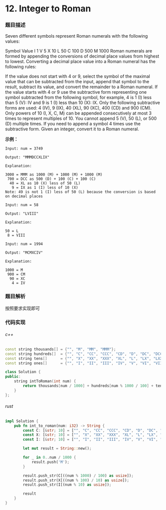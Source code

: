 # 12. Integer to Roman

### 题目描述

Seven different symbols represent Roman numerals with the following values:

Symbol	Value
I	1
V	5
X	10
L	50
C	100
D	500
M	1000
Roman numerals are formed by appending the conversions of decimal place values from highest to lowest. Converting a decimal place value into a Roman numeral has the following rules:

If the value does not start with 4 or 9, select the symbol of the maximal value that can be subtracted from the input, append that symbol to the result, subtract its value, and convert the remainder to a Roman numeral.
If the value starts with 4 or 9 use the subtractive form representing one symbol subtracted from the following symbol, for example, 4 is 1 (I) less than 5 (V): IV and 9 is 1 (I) less than 10 (X): IX. Only the following subtractive forms are used: 4 (IV), 9 (IX), 40 (XL), 90 (XC), 400 (CD) and 900 (CM).
Only powers of 10 (I, X, C, M) can be appended consecutively at most 3 times to represent multiples of 10. You cannot append 5 (V), 50 (L), or 500 (D) multiple times. If you need to append a symbol 4 times use the subtractive form.
Given an integer, convert it to a Roman numeral.

**示例：**

```
Input: num = 3749

Output: "MMMDCCXLIX"

Explanation:

3000 = MMM as 1000 (M) + 1000 (M) + 1000 (M)
 700 = DCC as 500 (D) + 100 (C) + 100 (C)
  40 = XL as 10 (X) less of 50 (L)
   9 = IX as 1 (I) less of 10 (X)
Note: 49 is not 1 (I) less of 50 (L) because the conversion is based on decimal places
```

```
Input: num = 58

Output: "LVIII"

Explanation:

50 = L
 8 = VIII
```

```
Input: num = 1994

Output: "MCMXCIV"

Explanation:

1000 = M
 900 = CM
  90 = XC
   4 = IV
```

### 题目解析

按照要求实现即可

### 代码实现

###### c++

```c++
const string thousands[] = {"", "M", "MM", "MMM"};
const string hundreds[]  = {"", "C", "CC", "CCC", "CD", "D", "DC", "DCC", "DCCC", "CM"};
const string tens[]      = {"", "X", "XX", "XXX", "XL", "L", "LX", "LXX", "LXXX", "XC"};
const string ones[]      = {"", "I", "II", "III", "IV", "V", "VI", "VII", "VIII", "IX"};

class Solution {
public:
    string intToRoman(int num) {
        return thousands[num / 1000] + hundreds[num % 1000 / 100] + tens[num % 100 / 10] + ones[num % 10];
    }
};
```

###### rust

```rust
impl Solution {
    pub fn int_to_roman(num: i32) -> String {
        const C: [&str; 10] = ["", "C", "CC", "CCC", "CD", "D", "DC", "DCC", "DCCC", "CM"];
        const X: [&str; 10] = ["", "X", "XX", "XXX", "XL", "L", "LX", "LXX", "LXXX", "XC"];
        const I: [&str; 10] = ["", "I", "II", "III", "IV", "V", "VI", "VII", "VIII", "IX"];

        let mut result = String::new();

        for _ in 0..num / 1000 {
            result.push('M');
        }

        result.push_str(C[((num % 1000) / 100) as usize]);
        result.push_str(X[((num % 100) / 10) as usize]);
        result.push_str(I[(num % 10) as usize]);

        result
    }
}
```